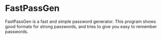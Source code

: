 # FastPassGen
FastPassGen is a fast and simple password generator. This program shows good formats for strong passwords, and tries to give you easy to remember passwords.
